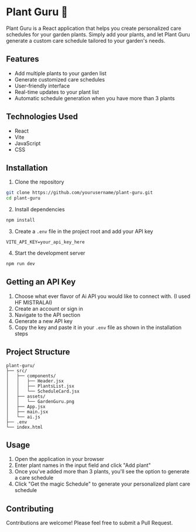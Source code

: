 # Plant Guru 🌿

Plant Guru is a React application that helps you create personalized care schedules for your garden plants. Simply add your plants, and let Plant Guru generate a custom care schedule tailored to your garden's needs.

## Features

- Add multiple plants to your garden list
- Generate customized care schedules
- User-friendly interface
- Real-time updates to your plant list
- Automatic schedule generation when you have more than 3 plants

## Technologies Used

- React
- Vite
- JavaScript
- CSS

## Installation

1. Clone the repository
```bash
git clone https://github.com/yourusername/plant-guru.git
cd plant-guru
```

2. Install dependencies
```bash
npm install
```

3. Create a `.env` file in the project root and add your API key
```env
VITE_API_KEY=your_api_key_here
```

4. Start the development server
```bash
npm run dev
```

## Getting an API Key

1. Choose what ever flavor of Ai API you would like to connect with. (I used HF MISTRALAI)
2. Create an account or sign in
3. Navigate to the API section
4. Generate a new API key
5. Copy the key and paste it in your `.env` file as shown in the installation steps

## Project Structure

```
plant-guru/
├── src/
│   ├── components/
│   │   ├── Header.jsx
│   │   ├── PlantsList.jsx
│   │   └── ScheduleCard.jsx
│   ├── assets/
│   │   └── GardenGuru.png
│   ├── App.jsx
│   ├── main.jsx
│   └── ai.js
├── .env
└── index.html
```

## Usage

1. Open the application in your browser
2. Enter plant names in the input field and click "Add plant"
3. Once you've added more than 3 plants, you'll see the option to generate a care schedule
4. Click "Get the magic Schedule" to generate your personalized plant care schedule

## Contributing

Contributions are welcome! Please feel free to submit a Pull Request.
